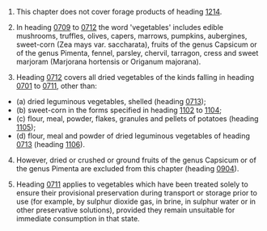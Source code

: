 1. This chapter does not cover forage products of heading [1214](/headings/1214).

2. In heading [0709](/headings/0709) to [0712](/headings/0712) the word 'vegetables' includes edible mushrooms, truffles, olives, capers, marrows, pumpkins, aubergines, sweet-corn (Zea mays var. saccharata), fruits of the genus Capsicum or of the genus Pimenta, fennel, parsley, chervil, tarragon, cress and sweet marjoram (Marjorana hortensis or Origanum majorana).

3. Heading [0712](/headings/0712) covers all dried vegetables of the kinds falling in heading [0701](/headings/0701) to [0711](/headings/0711), other than:

 - (a) dried leguminous vegetables, shelled (heading [0713](/headings/0713));
 - (b) sweet-corn in the forms specified in heading [1102](/headings/1102) to [1104](/headings/1104);
 - (c) flour, meal, powder, flakes, granules and pellets of potatoes (heading [1105](/headings/1105));
 - (d) flour, meal and powder of dried leguminous vegetables of heading [0713](/headings/0713) (heading [1106](/headings/1106)).

4. However, dried or crushed or ground fruits of the genus Capsicum or of the genus Pimenta are excluded from this chapter (heading [0904](/headings/0904)).

5. Heading [0711](/headings/0711) applies to vegetables which have been treated solely to ensure their provisional preservation during transport or storage prior to use (for example, by sulphur dioxide gas, in brine, in sulphur water or in other preservative solutions), provided they remain unsuitable for immediate consumption in that state.